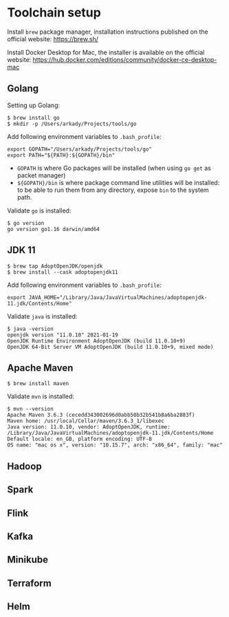 # Toolchain setup

Install `brew` package manager, installation instructions published
on the official website: https://brew.sh/

Install Docker Desktop for Mac, the installer is available on
the official website: https://hub.docker.com/editions/community/docker-ce-desktop-mac

## Golang

Setting up Golang:

```
$ brew install go
$ mkdir -p /Users/arkady/Projects/tools/go
```

Add following environment variables to `.bash_profile`:

```
export GOPATH="/Users/arkady/Projects/tools/go"
export PATH="${PATH}:${GOPATH}/bin"
```

* `GOPATH` is where Go packages will be installed 
  (when using `go get` as packet manager) 
* `${GOPATH}/bin` is where package command line utilities will 
  be installed: to be able to run them from any directory, expose `bin`
  to the system path.

Validate `go` is installed:

```
$ go version
go version go1.16 darwin/amd64
```

## JDK 11

```
$ brew tap AdoptOpenJDK/openjdk
$ brew install --cask adoptopenjdk11 
```

Add following environment variables to `.bash_profile`:

```
export JAVA_HOME="/Library/Java/JavaVirtualMachines/adoptopenjdk-11.jdk/Contents/Home"
```

Validate `java` is installed:

```
$ java -version
openjdk version "11.0.10" 2021-01-19
OpenJDK Runtime Environment AdoptOpenJDK (build 11.0.10+9)
OpenJDK 64-Bit Server VM AdoptOpenJDK (build 11.0.10+9, mixed mode)
```

## Apache Maven

```
$ brew install maven
```

Validate `mvn` is installed:

```
$ mvn --version
Apache Maven 3.6.3 (cecedd343002696d0abb50b32b541b8a6ba2883f)
Maven home: /usr/local/Cellar/maven/3.6.3_1/libexec
Java version: 11.0.10, vendor: AdoptOpenJDK, runtime: /Library/Java/JavaVirtualMachines/adoptopenjdk-11.jdk/Contents/Home
Default locale: en_GB, platform encoding: UTF-8
OS name: "mac os x", version: "10.15.7", arch: "x86_64", family: "mac"
```

## Hadoop

## Spark

## Flink

## Kafka

## Minikube

## Terraform

## Helm

